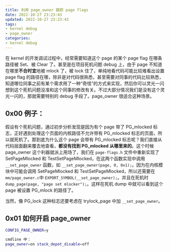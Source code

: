 ```yaml
---
title: 利用 page_owner 跟踪 page flags
date: 2022-10-27 23:23:43
updated: 2022-10-27 23:23:43
tags:
- kernel debug
- page_owner
categories:
- kernel debug
---
```


在 kernel 的开发调试过程中，经常需要知道这个 page 的某个 page flag 在哪条路径被 Set、被 Clear 了。甚至是在项目死机问题 debug 上，由于 page 不知道在哪里**不合时宜**地被 mlock 了，被 lock 住了，单纯地看代码可能比较难看出设置 page flag 的路径在哪，除非是对代码很熟悉，甚至需要对同事的代码比较熟悉，知道哪位同事之前有某个需求用了一种“奇怪”的方式来实现，然后你可以灵光一闪想到这个死机问题没准和这个同事的修改有关。不过大部分情况我们是没有这个灵光一闪的，那就需要特别的 debug 手段了。page_owner 很适合这种场景。

<!-- more -->

## 0x00 例子：

假设有个死机问题，通过初步分析发现是因为有个 page 带了 PG_mlocked 标志，正好遇到处理这个页面的内核路径不允许带有 PG_mlocked 标志的页面，所以就死机了。那到底为什么这个 page 会带有 PG_mlocked 标志呢？我们直接从代码层面翻来覆去地查看，**都没有找到 PG_mlocked 从哪里来的**。这个时候 page_owner 这个利器就派上用场了，我们在 `page-flags.h` 文件中重新实现了 SetPageMlocked 和 TestSetPageMlocked，在这两个函数实现中调用 `__set_page_owner` 函数，如 `__set_page_owner(page, 0, 0x1);`。因为在内核模块中可能会调用 SetPageMlocked 和 TestSetPageMlocked，所以还需要在 `mm/page_owner.c`中 `EXPORT_SYMBOL(__set_page_owner);`。并且在死机时 `dump_page(page, "page set mlocker");`。这样在死机 dump 中就可以看到这个 page 被设置 PG_mlock 的路径了。

当然，像 PG_lock 这种标志还要考虑在 trylock_page 中加 `__set_page_owner`。



## 0x01 如何开启 page_owner

```sh
CONFIG_PAGE_OWNER=y

cmdline 中：
page_owner=on stack_depot_disable=off
```

